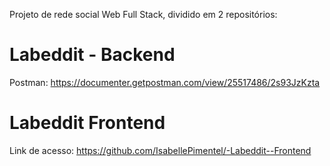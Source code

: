 
Projeto de rede social Web Full Stack, dividido em 2 repositórios:


# Labeddit - Backend

Postman: 
https://documenter.getpostman.com/view/25517486/2s93JzKzta


# Labeddit Frontend

Link de acesso:
https://github.com/IsabellePimentel/-Labeddit--Frontend


